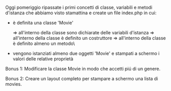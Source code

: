 Oggi pomeriggio ripassate i primi concetti di classe, variabili e metodi d'istanza che abbiamo visto stamattina e create un file index.php in cui:

 - è definita una classe 'Movie'

   => all'interno della classe sono dichiarate delle variabili d'istanza
   => all'interno della classe è definito un costruttore
   => all'interno della classe è definito almeno un metodo\
   
- vengono istanziati almeno due oggetti 'Movie' e stampati a schermo i valori delle relative proprietà

Bonus 1:
Modificare la classe Movie in modo che accetti piú di un genere.

Bonus 2:
Creare un layout completo per stampare a schermo una lista di movies.